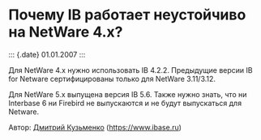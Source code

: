 Почему IB работает неустойчиво на NetWare 4.x?
==============================================

::: {.date}
01.01.2007
:::

Для NetWare 4.x нужно использовать IB 4.2.2. Предыдущие версии IB for
Netware сертифицированы только для NetWare 3.11/3.12.

Для NetWare 5.x выпущена версия IB 5.6. Также нужно знать, что ни
Interbase 6 ни Firebird не выпускаются и не будут выпускаться для
Netware.

Автор: [Дмитрий Кузьменко](mailto:delphi@demo.ru)
(<https://www.ibase.ru>)
